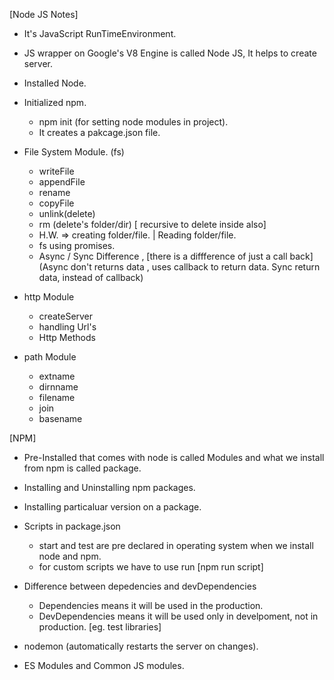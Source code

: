 [Node JS Notes]

- It's JavaScript RunTimeEnvironment.
- JS wrapper on Google's V8 Engine is called Node JS, It helps to create server.
- Installed Node.
- Initialized npm.
  - npm init (for setting node modules in project).
  - It creates a pakcage.json file.

- File System Module. (fs)
  - writeFile
  - appendFile
  - rename
  - copyFile
  - unlink(delete)
  - rm (delete's folder/dir) [ recursive to delete inside also]
  - H.W. => creating folder/file. | Reading folder/file.
  - fs using promises.
  - Async / Sync Difference , [there is a diffference of just a call back]
    (Async don't returns data , uses callback to return data.
      Sync return data, instead of callback)

- http Module
  - createServer
  - handling Url's
  - Http Methods

- path Module
  - extname
  - dirnname
  - filename
  - join
  - basename

[NPM]
- Pre-Installed that comes with node is called Modules and what we install from npm is called package.

- Installing and Uninstalling npm packages.
- Installing particaluar version on a package.

- Scripts in package.json
  - start and test are pre declared in operating system when we install node and npm.
  - for custom scripts we have to use run [npm run script]

- Difference between depedencies and devDependencies
  - Dependencies means it will be used in the production.
  - DevDependencies means it will be used only in develpoment, not in production. [eg. test libraries]

- nodemon (automatically restarts the server on changes).

- ES Modules and Common JS modules.



